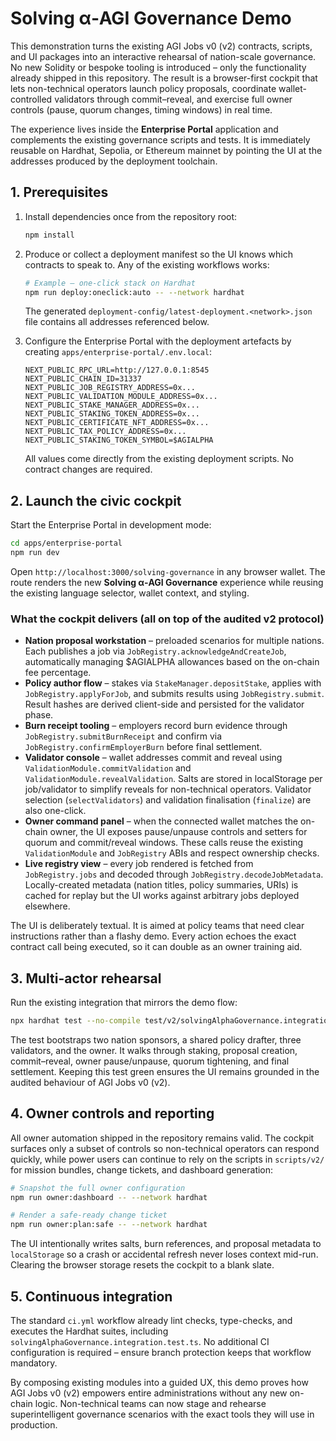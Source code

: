 # Solving α‑AGI Governance Demo

This demonstration turns the existing AGI Jobs v0 (v2) contracts, scripts, and UI packages into an
interactive rehearsal of nation-scale governance. No new Solidity or bespoke tooling is introduced –
only the functionality already shipped in this repository. The result is a browser-first cockpit that
lets non-technical operators launch policy proposals, coordinate wallet-controlled validators through
commit–reveal, and exercise full owner controls (pause, quorum changes, timing windows) in real time.

The experience lives inside the **Enterprise Portal** application and complements the existing
governance scripts and tests. It is immediately reusable on Hardhat, Sepolia, or Ethereum mainnet by
pointing the UI at the addresses produced by the deployment toolchain.

## 1. Prerequisites

1. Install dependencies once from the repository root:

   ```bash
   npm install
   ```

2. Produce or collect a deployment manifest so the UI knows which contracts to speak to. Any of the
   existing workflows works:

   ```bash
   # Example – one-click stack on Hardhat
   npm run deploy:oneclick:auto -- --network hardhat
   ```

   The generated `deployment-config/latest-deployment.<network>.json` file contains all addresses
   referenced below.

3. Configure the Enterprise Portal with the deployment artefacts by creating
   `apps/enterprise-portal/.env.local`:

   ```dotenv
   NEXT_PUBLIC_RPC_URL=http://127.0.0.1:8545
   NEXT_PUBLIC_CHAIN_ID=31337
   NEXT_PUBLIC_JOB_REGISTRY_ADDRESS=0x...
   NEXT_PUBLIC_VALIDATION_MODULE_ADDRESS=0x...
   NEXT_PUBLIC_STAKE_MANAGER_ADDRESS=0x...
   NEXT_PUBLIC_STAKING_TOKEN_ADDRESS=0x...
   NEXT_PUBLIC_CERTIFICATE_NFT_ADDRESS=0x...
   NEXT_PUBLIC_TAX_POLICY_ADDRESS=0x...
   NEXT_PUBLIC_STAKING_TOKEN_SYMBOL=$AGIALPHA
   ```

   All values come directly from the existing deployment scripts. No contract changes are required.

## 2. Launch the civic cockpit

Start the Enterprise Portal in development mode:

```bash
cd apps/enterprise-portal
npm run dev
```

Open `http://localhost:3000/solving-governance` in any browser wallet. The route renders the new
**Solving α‑AGI Governance** experience while reusing the existing language selector, wallet context,
and styling.

### What the cockpit delivers (all on top of the audited v2 protocol)

* **Nation proposal workstation** – preloaded scenarios for multiple nations. Each publishes a job via
  `JobRegistry.acknowledgeAndCreateJob`, automatically managing $AGIALPHA allowances based on the
  on-chain fee percentage.
* **Policy author flow** – stakes via `StakeManager.depositStake`, applies with
  `JobRegistry.applyForJob`, and submits results using `JobRegistry.submit`. Result hashes are derived
  client-side and persisted for the validator phase.
* **Burn receipt tooling** – employers record burn evidence through `JobRegistry.submitBurnReceipt`
  and confirm via `JobRegistry.confirmEmployerBurn` before final settlement.
* **Validator console** – wallet addresses commit and reveal using `ValidationModule.commitValidation`
  and `ValidationModule.revealValidation`. Salts are stored in localStorage per job/validator to
  simplify reveals for non-technical operators. Validator selection (`selectValidators`) and
  validation finalisation (`finalize`) are also one-click.
* **Owner command panel** – when the connected wallet matches the on-chain owner, the UI exposes
  pause/unpause controls and setters for quorum and commit/reveal windows. These calls reuse the
  existing `ValidationModule` and `JobRegistry` ABIs and respect ownership checks.
* **Live registry view** – every job rendered is fetched from `JobRegistry.jobs` and decoded through
  `JobRegistry.decodeJobMetadata`. Locally-created metadata (nation titles, policy summaries, URIs) is
  cached for replay but the UI works against arbitrary jobs deployed elsewhere.

The UI is deliberately textual. It is aimed at policy teams that need clear instructions rather than a
flashy demo. Every action echoes the exact contract call being executed, so it can double as an owner
training aid.

## 3. Multi-actor rehearsal

Run the existing integration that mirrors the demo flow:

```bash
npx hardhat test --no-compile test/v2/solvingAlphaGovernance.integration.test.ts
```

The test bootstraps two nation sponsors, a shared policy drafter, three validators, and the owner. It
walks through staking, proposal creation, commit–reveal, owner pause/unpause, quorum tightening, and
final settlement. Keeping this test green ensures the UI remains grounded in the audited behaviour of
AGI Jobs v0 (v2).

## 4. Owner controls and reporting

All owner automation shipped in the repository remains valid. The cockpit surfaces only a subset of
controls so non-technical operators can respond quickly, while power users can continue to rely on the
scripts in `scripts/v2/` for mission bundles, change tickets, and dashboard generation:

```bash
# Snapshot the full owner configuration
npm run owner:dashboard -- --network hardhat

# Render a safe-ready change ticket
npm run owner:plan:safe -- --network hardhat
```

The UI intentionally writes salts, burn references, and proposal metadata to `localStorage` so a crash
or accidental refresh never loses context mid-run. Clearing the browser storage resets the cockpit to a
blank slate.

## 5. Continuous integration

The standard `ci.yml` workflow already lint checks, type-checks, and executes the Hardhat suites,
including `solvingAlphaGovernance.integration.test.ts`. No additional CI configuration is required –
ensure branch protection keeps that workflow mandatory.

By composing existing modules into a guided UX, this demo proves how AGI Jobs v0 (v2) empowers entire
administrations without any new on-chain logic. Non-technical teams can now stage and rehearse
superintelligent governance scenarios with the exact tools they will use in production.
